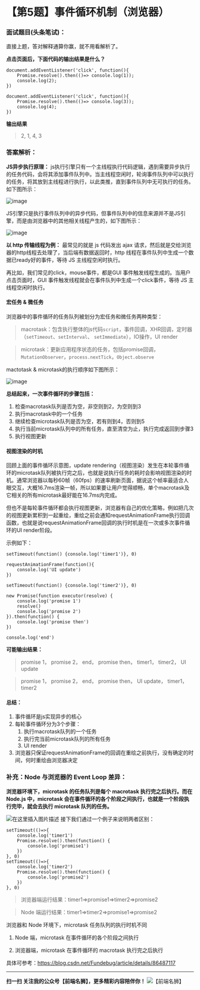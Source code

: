# 【第5题】事件循环机制（浏览器）

### 面试题目(头条笔试)：
直接上题，答对解释通算你赢，就不用看解析了。

**点击页面后，下面代码的输出结果是什么？**

```
document.addEventListener('click', function(){
	Promise.resolve().then(()=> console.log(1));
	console.log(2);
})

document.addEventListener('click', function(){
	Promise.resolve().then(()=> console.log(3));
	console.log(4);
})
```

**输出结果**

> 2, 1, 4, 3

### 答案解析：

**JS异步执行原理：** js执行引擎只有一个主线程执行代码逻辑，遇到需要异步执行的任务代码，会将其添加事件队列中。当主线程空闲时，轮询事件队列中可以执行的任务，将其放到主线程进行执行，以此类推，直到事件队列中无可执行的任务。如下图所示：

![image](https://imgconvert.csdnimg.cn/aHR0cHM6Ly9tbWJpei5xcGljLmNuL21tYml6X2pwZy8ySzVJdURGRFdtaWM2M0RkTDA2N0JQM2V6MzVVaDJZeHgyWHJJWEVDazdBcXQyYTVkRjRxT1pGcHpQRExJZndDWWljOFp6aWNkeGpmYTZpYVpURmlhSG1kbDF3LzA)

JS引擎只是执行事件队列中的异步代码，但事件队列中的信息来源并不是JS引擎，而是由浏览器中的其他相关线程产生的，如下图所示：

![image](https://imgconvert.csdnimg.cn/aHR0cHM6Ly9tbWJpei5xcGljLmNuL21tYml6X3BuZy8ySzVJdURGRFdtaWM2M0RkTDA2N0JQM2V6MzVVaDJZeHh0bEtMZ2RiVTNGVHdDbk9Zd0UyM3pGVkwwcjRrdnVLU3lLemlhcUtHYnRLOFF0U0VvOG1DMWhBLzA)

**以 http 传输线程为例：**
最常见的就是 js 代码发出 ajax 请求，然后就是交给浏览器的http线程去处理了，当后端有数据返回时，http 线程在事件队列中生成一个数据已ready好的事件，等待 JS 主线程空闲时执行。 

再比如，我们常见的click，mouse事件，都是GUI 事件触发线程生成的。当用户点击页面时，GUI 事件触发线程就会在事件队列中生成一个click事件，等待 JS 主线程空闲时执行。




#### 宏任务 & 微任务

浏览器中的事件循环的任务队列被划分为宏任务和微任务两种类型：
> macrotask：包含执行整体的js代码`script`，事件回调，XHR回调，定时器（`setTimeout`、`setInterval`、 `setImmediate`），IO操作，UI render

> microtask：更新应用程序状态的任务，包括promise回调，`MutationObserver`，`process.nextTick`，`Object.observe`

mactotask & microtask的执行顺序如下图所示：

![image](https://imgconvert.csdnimg.cn/aHR0cHM6Ly9tbWJpei5xcGljLmNuL21tYml6X3BuZy8ySzVJdURGRFdtaWM2M0RkTDA2N0JQM2V6MzVVaDJZeHhBdWNqZXVVWXQ1a1JEZ1NTSFM3MFR1Y29SVUVrclpoRXdtVWFoYjhLZ2RLMWhwdUgwbW1lVFEvMA)

**总结起来，一次事件循环的步骤包括：**
1. 检查macrotask队列是否为空，非空则到2，为空则到3
2. 执行macrotask中的一个任务
3. 继续检查microtask队列是否为空，若有则到4，否则到5
4. 执行当前microtask队列中的所有任务，直至清空为止，执行完成返回到步骤3
5. 执行视图更新

#### 视图渲染的时机
回顾上面的事件循环示意图，update rendering（视图渲染）发生在本轮事件循环的microtask队列被执行完之后，也就是说执行任务的耗时会影响视图渲染的时机。通常浏览器以每秒60帧（60fps）的速率刷新页面，据说这个帧率最适合人眼交互，大概16.7ms渲染一帧，所以如果要让用户觉得顺畅，单个macrotask及它相关的所有microtask最好能在16.7ms内完成。

但也不是每轮事件循环都会执行视图更新，浏览器有自己的优化策略，例如把几次的视图更新累积到一起重绘，重绘之前会通知requestAnimationFrame执行回调函数，也就是说requestAnimationFrame回调的执行时机是在一次或多次事件循环的UI render阶段。

示例如下：
```
setTimeout(function() {console.log('timer1')}, 0)

requestAnimationFrame(function(){
	console.log('UI update')
})

setTimeout(function() {console.log('timer2')}, 0)

new Promise(function executor(resolve) {
	console.log('promise 1')
	resolve()
	console.log('promise 2')
}).then(function() {
	console.log('promise then')
})

console.log('end')
```
**可能输出结果：**
> promise 1， promise 2， end， promise then， timer1， timer2， UI update

> promise 1， promise 2， end， promise then， UI update， timer1， timer2 

#### 总结：

1. 事件循环是js实现异步的核心
2. 每轮事件循环分为3个步骤：
   1. 执行macrotask队列的一个任务
   2. 执行完当前microtask队列的所有任务
   3. UI render
3. 浏览器只保证requestAnimationFrame的回调在重绘之前执行，没有确定的时间，何时重绘由浏览器决定

### 补充：Node 与浏览器的 Event Loop 差异：

**浏览器环境下，microtask 的任务队列是每个 macrotask 执行完之后执行。而在 Node.js 中，microtask 会在事件循环的各个阶段之间执行，也就是一个阶段执行完毕，就会去执行 microtask 队列的任务。**

![在这里插入图片描述](https://imgconvert.csdnimg.cn/aHR0cHM6Ly9tbWJpei5xcGljLmNuL21tYml6X3BuZy8ySzVJdURGRFdtaWM2M0RkTDA2N0JQM2V6MzVVaDJZeHhmcnNuaWFUbUpQNGVibWV1encxU2xSQm1MWjlIdG5BcnVLT1JkbEtiSFJjZXlpY0pRRW54dWlib3cvNjQw)
接下我们通过一个例子来说明两者区别：
```
setTimeout(()=>{
    console.log('timer1')
    Promise.resolve().then(function() {
        console.log('promise1')
    })
}, 0)
setTimeout(()=>{
    console.log('timer2')
    Promise.resolve().then(function() {
        console.log('promise2')
    })
}, 0)
```
>浏览器端运行结果：timer1=>promise1=>timer2=>promise2

>Node 端运行结果：timer1=>timer2=>promise1=>promise2

浏览器和 Node 环境下，microtask 任务队列的执行时机不同

1. Node 端，microtask 在事件循环的各个阶段之间执行

2. 浏览器端，microtask 在事件循环的 macrotask 执行完之后执行



具体可参考：https://blog.csdn.net/Fundebug/article/details/86487117

***
 **扫一扫 关注我的公众号【前端名狮】，更多精彩内容陪伴你！**
![【前端名狮】](/7.webp)
